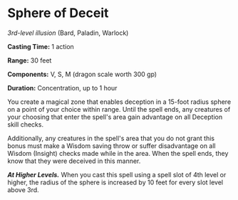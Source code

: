 # Sphere of Deceit
*3rd-level illusion* (Bard, Paladin, Warlock)

**Casting Time:** 1 action

**Range:** 30 feet

**Components:** V, S, M (dragon scale worth 300 gp)

**Duration:** Concentration, up to 1 hour

You create a magical zone that enables deception in a 15-foot radius sphere on a point of your choice within range. Until the spell ends, any creatures of your choosing that enter the spell's area gain advantage on all Deception skill checks. 

Additionally, any creatures in the spell's area that you do not grant this bonus must make a Wisdom saving throw or suffer disadvantage on all Wisdom (Insight) checks made while in the area. When the spell ends, they know that they were deceived in this manner.

***At Higher Levels.*** When you cast this spell using a spell slot of 4th level or higher, the radius of the sphere is increased by 10 feet for every slot level above 3rd.
